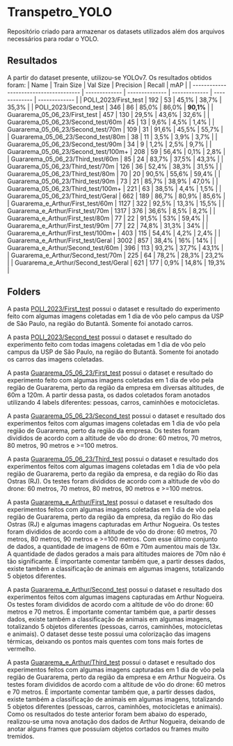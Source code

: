 # Transpetro_YOLO
Repositório criado para armazenar os datasets utilizados além dos arquivos necessários para rodar o YOLO.

## Resultados
A partir do dataset presente, utilizou-se YOLOv7. Os resultados obtidos foram:
|                   Name                   |   Train Size  |    Val Size    |   Precision   |    Recall     |      mAP      |
|  --------------------------------------  | ------------- | -------------- | ------------- | ------------- | ------------- |
|            POLI_2023/First_test          |      192      |        53      |     45,1%     |     38,7%     |     35,3%     |
|            POLI_2023/Second_test         |      346      |        86      |     85,0%     |     86,0%     |     **90,1%**     |
|        Guararema_05_06_23/First_test     |      457      |       130      |     29,5%     |     43,6%     |     32,6%     |
|     Guararema_05_06_23/Second_test/60m   |       45      |        13      |      9,6%     |      4,5%     |      1,4%     |
|     Guararema_05_06_23/Second_test/70m   |      109      |        31      |     91,6%     |     45,5%     |     55,7%     |
|     Guararema_05_06_23/Second_test/80m   |       38      |        11      |      3,5%     |      3,9%     |      3,7%     |
|     Guararema_05_06_23/Second_test/90m   |       34      |         9      |      1,2%     |      2,5%     |      9,7%     |
|    Guararema_05_06_23/Second_test/100m+  |      208      |        59      |     56,4%     |      0,1%     |      2,8%     |
|     Guararema_05_06_23/Third_test/60m    |       85      |        24      |     83,7%     |     37,5%     |     43,3%     |
|     Guararema_05_06_23/Third_test/70m    |      126      |        36      |     52,4%     |     38,3%     |     31,5%     |
|     Guararema_05_06_23/Third_test/80m    |       70      |        20      |     90,5%     |     55,6%     |     59,4%     |
|     Guararema_05_06_23/Third_test/90m    |       73      |        21      |     85,7%     |     38,9%     |     47,0%     |
|    Guararema_05_06_23/Third_test/100m+   |      221      |        63      |     38,5%     |      4,4%     |      1,5%     |
|    Guararema_05_06_23/Third_test/Geral   |      662      |       189      |     86,7%     |     80,9%     |     85,6%     |
|     Guararema_e_Arthur/First_test/60m    |     1127      |       322      |     92,5%     |     13,3%     |     15,5%     |
|     Guararema_e_Arthur/First_test/70m    |     1317      |       376      |     36,6%     |      8,5%     |      8,2%     |
|     Guararema_e_Arthur/First_test/80m    |       77      |        22      |     91,5%     |       53%     |     59,4%     |
|     Guararema_e_Arthur/First_test/90m    |       77      |        22      |     74,8%     |     31,3%     |       34%     |
|    Guararema_e_Arthur/First_test/100m+   |      403      |       115      |     54,4%     |      4,2%     |      2,4%     |
|    Guararema_e_Arthur/First_test/Geral   |     3002      |       857      |     38,4%     |       16%     |       14%     |
|    Guararema_e_Arthur/Second_test/60m    |      396      |       113      |     93,2%     |     37,7%     |     43,1%     |
|    Guararema_e_Arthur/Second_test/70m    |      225      |        64      |     78,2%     |     28,3%     |     23,2%     |
|   Guararema_e_Arthur/Second_test/Geral   |      621      |       177      |      0,9%     |     14,8%     |     19,3%     |

## Folders
A pasta [POLI_2023/First_test](https://github.com/GabrielaVidal7/transpetro_YOLO/tree/main/POLI_2023/First_test) possui o dataset e resultado do experimento feito com algumas imagens coletadas em 1 dia de vôo pelo campus da USP de São Paulo, na região do Butantã. Somente foi anotado carros.

A pasta [POLI_2023/Second_test](https://github.com/GabrielaVidal7/transpetro_YOLO/tree/main/POLI_2023/Second_test) possui o dataset e resultado do experimento feito com todas imagens coletadas em 1 dia de vôo pelo campus da USP de São Paulo, na região do Butantã. Somente foi anotado os carros das imagens coletadas.

A pasta [Guararema_05_06_23/First_test](https://github.com/GabrielaVidal7/transpetro_YOLO/tree/main/Guararema_05_06_23/First_test) possui o dataset e resultado do experimento feito com algumas imagens coletadas em 1 dia de vôo pela região de Guararema, perto da região da empresa em diversas altitudes, de 60m a 120m. A partir dessa pasta, os dados coletados foram anotados utilizando 4 labels diferentes: pessoas, carros, caminhões e motocicletas.

A pasta [Guararema_05_06_23/Second_test](https://github.com/GabrielaVidal7/transpetro_YOLO/tree/main/Guararema_05_06_23/Second_test) possui o dataset e resultado dos experimentos feitos com algumas imagens coletadas em 1 dia de vôo pela região de Guararema, perto da região da empresa. Os testes foram divididos de acordo com a altitude de vôo do drone: 60 metros, 70 metros, 80 metros, 90 metros e >=100 metros.

A pasta [Guararema_05_06_23/Third_test](https://github.com/GabrielaVidal7/transpetro_YOLO/tree/main/Guararema_05_06_23/Third_test) possui o dataset e resultado dos experimentos feitos com algumas imagens coletadas em 1 dia de vôo pela região de Guararema, perto da região da empresa, e da região do Rio das Ostras (RJ). Os testes foram divididos de acordo com a altitude de vôo do drone: 60 metros, 70 metros, 80 metros, 90 metros e >=100 metros.

A pasta [Guararema_e_Arthur/First_test](https://github.com/GabrielaVidal7/transpetro_YOLO/tree/main/Guararema_e_Arthur/First_test) possui o dataset e resultado dos experimentos feitos com algumas imagens coletadas em 1 dia de vôo pela região de Guararema, perto da região da empresa, da região do Rio das Ostras (RJ) e algumas imagens capturadas em Arthur Nogueira. Os testes foram divididos de acordo com a altitude de vôo do drone: 60 metros, 70 metros, 80 metros, 90 metros e >=100 metros. Com esse último conjunto de dados, a quantidade de imagens de 60m e 70m aumentou mais de 13x. A quantidade de dados gerados a mais para altitudes maiores de 70m não é tão significante. É importante comentar também que, a partir desses dados, existe também a classificação de animais em algumas imagens, totalizando 5 objetos diferentes.

A pasta [Guararema_e_Arthur/Second_test](https://github.com/GabrielaVidal7/transpetro_YOLO/tree/main/Guararema_e_Arthur/Second_test) possui o dataset e resultado dos experimentos feitos com algumas imagens capturadas em Arthur Nogueira. Os testes foram divididos de acordo com a altitude de vôo do drone: 60 metros e 70 metros. É importante comentar também que, a partir desses dados, existe também a classificação de animais em algumas imagens, totalizando 5 objetos diferentes (pessoas, carros, caminhões, motocicletas e animais). O dataset desse teste possui uma colorização das imagens térmicas, deixando os pontos mais quentes com tons mais fortes de vermelho.

A pasta [Guararema_e_Arthur/Third_test](https://github.com/GabrielaVidal7/transpetro_YOLO/tree/main/Guararema_e_Arthur/Third_test) possui o dataset e resultado dos experimentos feitos com algumas imagens capturadas em 1 dia de vôo pela região de Guararema, perto da região da empresa e em Arthur Nogueira. Os testes foram divididos de acordo com a altitude de vôo do drone: 60 metros e 70 metros. É importante comentar também que, a partir desses dados, existe também a classificação de animais em algumas imagens, totalizando 5 objetos diferentes (pessoas, carros, caminhões, motocicletas e animais). Como os resultados do teste anterior foram bem abaixo do esperado, realizou-se uma nova anotação dos dados de Arthur Nogueira, deixando de anotar alguns frames que possuíam objetos cortados ou frames muito tremidos.

